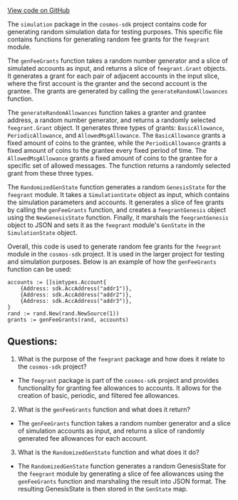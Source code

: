 [View code on GitHub](https://github.com/cosmos/cosmos-sdk/blob/main/x/feegrant/simulation/genesis.go)

The `simulation` package in the `cosmos-sdk` project contains code for generating random simulation data for testing purposes. This specific file contains functions for generating random fee grants for the `feegrant` module. 

The `genFeeGrants` function takes a random number generator and a slice of simulated accounts as input, and returns a slice of `feegrant.Grant` objects. It generates a grant for each pair of adjacent accounts in the input slice, where the first account is the granter and the second account is the grantee. The grants are generated by calling the `generateRandomAllowances` function.

The `generateRandomAllowances` function takes a granter and grantee address, a random number generator, and returns a randomly selected `feegrant.Grant` object. It generates three types of grants: `BasicAllowance`, `PeriodicAllowance`, and `AllowedMsgAllowance`. The `BasicAllowance` grants a fixed amount of coins to the grantee, while the `PeriodicAllowance` grants a fixed amount of coins to the grantee every fixed period of time. The `AllowedMsgAllowance` grants a fixed amount of coins to the grantee for a specific set of allowed messages. The function returns a randomly selected grant from these three types.

The `RandomizedGenState` function generates a random `GenesisState` for the `feegrant` module. It takes a `SimulationState` object as input, which contains the simulation parameters and accounts. It generates a slice of fee grants by calling the `genFeeGrants` function, and creates a `feegrantGenesis` object using the `NewGenesisState` function. Finally, it marshals the `feegrantGenesis` object to JSON and sets it as the `feegrant` module's `GenState` in the `SimulationState` object.

Overall, this code is used to generate random fee grants for the `feegrant` module in the `cosmos-sdk` project. It is used in the larger project for testing and simulation purposes. Below is an example of how the `genFeeGrants` function can be used:

```
accounts := []simtypes.Account{
    {Address: sdk.AccAddress("addr1")},
    {Address: sdk.AccAddress("addr2")},
    {Address: sdk.AccAddress("addr3")},
}
rand := rand.New(rand.NewSource(1))
grants := genFeeGrants(rand, accounts)
```
## Questions: 
 1. What is the purpose of the `feegrant` package and how does it relate to the `cosmos-sdk` project?
- The `feegrant` package is part of the `cosmos-sdk` project and provides functionality for granting fee allowances to accounts. It allows for the creation of basic, periodic, and filtered fee allowances.

2. What is the `genFeeGrants` function and what does it return?
- The `genFeeGrants` function takes a random number generator and a slice of simulation accounts as input, and returns a slice of randomly generated fee allowances for each account.

3. What is the `RandomizedGenState` function and what does it do?
- The `RandomizedGenState` function generates a random GenesisState for the `feegrant` module by generating a slice of fee allowances using the `genFeeGrants` function and marshaling the result into JSON format. The resulting GenesisState is then stored in the `GenState` map.